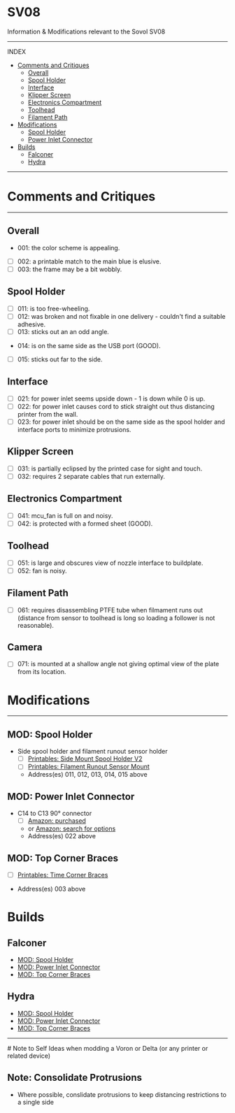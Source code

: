 # SV08
Information &amp; Modifications relevant to the Sovol SV08

---
INDEX
- [Comments and Critiques](#comments-and-critiques)
  - [Overall](#overall)
  - [Spool Holder](#spool-holder)
  - [Interface](#interface)
  - [Klipper Screen](#klipper-screen)
  - [Electronics Compartment](#electronics-compartment)
  - [Toolhead](#toolhead)
  - [Filament Path](#filament-path)
- [Modifications](#modifications)
  - [Spool Holder](#mod-spool-holder)
  - [Power Inlet Connector](#mod-power-inlet-connector)
- [Builds](#builds)
  - [Falconer](#falconer)
  - [Hydra](#hydra)

---

# Comments and Critiques
---
## Overall
- 001: the color scheme is appealing.
- [ ] 002: a printable match to the main blue is elusive.
- [ ] 003: the frame may be a bit wobbly.
## Spool Holder
- [ ] 011: is too free-wheeling.
- [ ] 012: was broken and not fixable in one delivery - couldn't find a suitable adhesive.
- [ ] 013: sticks out an an odd angle.
- 014: is on the same side as the USB port (GOOD).
- [ ] 015: sticks out far to the side.
## Interface
- [ ] 021: for power inlet seems upside down - 1 is down while 0 is up.
- [ ] 022: for power inlet causes cord to stick straight out thus distancing printer from the wall.
- [ ] 023: for power inlet should be on the same side as the spool holder and interface ports to minimize protrusions.
## Klipper Screen
- [ ] 031: is partially eclipsed by the printed case for sight and touch.
- [ ] 032: requires 2 separate cables that run externally.
## Electronics Compartment
- [ ] 041: mcu_fan is full on and noisy.
- [ ] 042: is protected with a formed sheet (GOOD).
## Toolhead
- [ ] 051: is large and obscures view of nozzle interface to buildplate.
- [ ] 052: fan is noisy.
## Filament Path
- [ ] 061: requires disassembling PTFE tube when filmament runs out (distance from sensor to toolhead is long so loading a follower is not reasonable).
## Camera
- [ ] 071: is mounted at a shallow angle not giving optimal view of the plate from its location.

# Modifications
---
## MOD: Spool Holder
- Side spool holder and filament runout sensor holder
  - [ ] [Printables: Side Mount Spool Holder V2](https://www.printables.com/model/901288-sovol-sv08-side-mount-spool-holder-v2)
  - [ ] [Printables: Filament Runout Sensor Mount](https://www.printables.com/model/919447-sv08-filament-runout-sensor-holder)
  - Address(es) 011, 012, 013, 014, 015 above
## MOD: Power Inlet Connector
- C14 to C13 90&deg; connector
  - [ ] [Amazon: purchased](https://a.co/d/5RM94Rs)
  - or [Amazon: search for options](https://www.amazon.com/s?k=C14+to+C13+90+degree+power+extension+adapter&i=electronics&crid=2Q3B6TUQFPUAM&sprefix=c14+to+c13+90+degree+power+extension+adapter%2Celectronics%2C81&ref=nb_sb_noss)
  - Address(es) 022 above
## MOD: Top Corner Braces
  - [ ] [Printables: Time Corner Braces](https://www.printables.com/model/978613-sovol-sv08-top-corner-braces)
  - Address(es) 003 above
 
# Builds
## Falconer
- [MOD: Spool Holder](#mod-spool-holder)
- [MOD: Power Inlet Connector](#mod-power-inlet-connector)
- [MOD: Top Corner Braces](#mod-top-corner-braces)

## Hydra
- [MOD: Spool Holder](#mod-spool-holder)
- [MOD: Power Inlet Connector](#mod-power-inlet-connector)
- [MOD: Top Corner Braces](#mod-top-corner-braces)

 <hr/>
# Note to Self
Ideas when modding a Voron or Delta (or any printer or related device)

## Note: Consolidate Protrusions
- Where possible, conslidate protrusions to keep distancing restrictions to a single side
